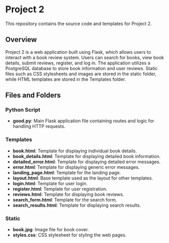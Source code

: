 # Project 2

This repository contains the source code and templates for Project 2.

## Overview

Project 2 is a web application built using Flask, which allows users to interact with a book review system. Users can search for books, view book details, submit reviews, register, and log in. The application utilizes a PostgreSQL database to store book information and user reviews. Static files such as CSS stylesheets and images are stored in the static folder, while HTML templates are stored in the Templates folder.

## Files and Folders

### Python Script

- **good.py**: Main Flask application file containing routes and logic for handling HTTP requests.

### Templates

- **book.html**: Template for displaying individual book details.
- **book_details.html**: Template for displaying detailed book information.
- **detailed_error.html**: Template for displaying detailed error messages.
- **error.html**: Template for displaying generic error messages.
- **landing_page.html**: Template for the landing page.
- **layout.html**: Base template used as the layout for other templates.
- **login.html**: Template for user login.
- **register.html**: Template for user registration.
- **reviews.html**: Template for displaying book reviews.
- **search_form.html**: Template for the search form.
- **search_results.html**: Template for displaying search results.

### Static

- **book.jpg**: Image file for book cover.
- **styles.css**: CSS stylesheet for styling the web pages.